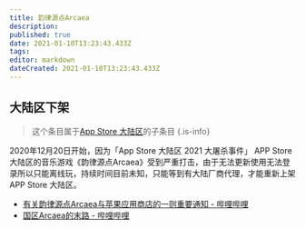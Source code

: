 ```yaml
---
title: 韵律源点Arcaea
description: 
published: true
date: 2021-01-10T13:23:43.433Z
tags: 
editor: markdown
dateCreated: 2021-01-10T13:23:43.433Z
---
```


## 大陆区下架

> 这个条目属于[App Store 大陆区](/serviceprovider/App_Store_ML)的子条目
{.is-info}

2020年12月20日开始，因为「App Store 大陆区 2021 大屠杀事件」 APP Store 大陆区的音乐游戏《韵律源点Arcaea》受到严重打击，由于无法更新使用无法登录所以只能离线玩，持续时间目前未知，只能等到有大陆厂商代理，才能重新上架 APP Store 大陆区。

+ [有关韵律源点Arcaea与苹果应用商店的一则重要通知 - 哔哩哔哩](https://archive.is/r9ryo "https://www.bilibili.com/read/cv8840434")
+ [国区Arcaea的末路 - 哔哩哔哩](https://archive.is/849Pp "https://www.bilibili.com/video/BV1wp4y167qB")

